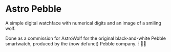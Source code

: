 # Astro Pebble

A simple digital watchface with numerical digits and an image of a smiling wolf. 

Done as a commission for AstroWolf for the original black-and-white Pebble smartwatch, produced by the (now defunct) Pebble company. 🕯 🙏🏽
